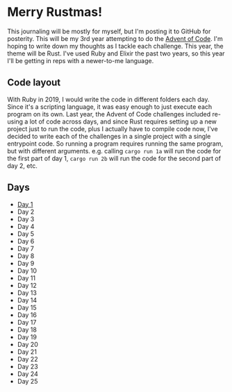 # Merry Rustmas!

This journaling will be mostly for myself, but I'm posting it to GitHub for posterity.
This will be my 3rd year attempting to do the [Advent of Code](https://adventofcode.com/2020).
I'm hoping to write down my thoughts as I tackle each challenge. This year, the theme will be
Rust. I've used Ruby and Elixir the past two years, so this year I'll be getting in reps with
a newer-to-me language.

## Code layout
With Ruby in 2019, I would write the code in different folders each day. Since it's a scripting
language, it was easy enough to just execute each program on its own. Last year, the Advent of
Code challenges included re-using a lot of code across days, and since Rust requires setting up
a new project just to run the code, plus I actually have to compile code now, I've decided to
write each of the challenges in a single project with a single entrypoint code. So running a
program requires running the same program, but with different arguments. e.g. calling
`cargo run 1a` will run the code for the first part of day 1, `cargo run 2b` will run the code
for the second part of day 2, etc.

## Days
* [Day 1](./src/ex01/JOURNAL.md)
* Day 2
* Day 3
* Day 4
* Day 5
* Day 6
* Day 7
* Day 8
* Day 9
* Day 10
* Day 11
* Day 12
* Day 13
* Day 14
* Day 15
* Day 16
* Day 17
* Day 18
* Day 19
* Day 20
* Day 21
* Day 22
* Day 23
* Day 24
* Day 25
